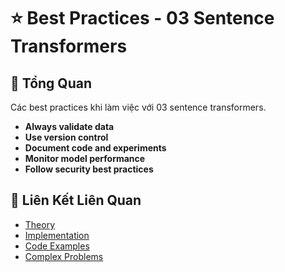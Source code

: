 # ⭐ Best Practices - 03 Sentence Transformers

## 🎯 Tổng Quan

Các best practices khi làm việc với 03 sentence transformers.

- **Always validate data**
- **Use version control**
- **Document code and experiments**
- **Monitor model performance**
- **Follow security best practices**

## 🔗 Liên Kết Liên Quan

- [Theory](./THEORY_03_sentence_transformers.md)
- [Implementation](./IMPLEMENTATION_03_sentence_transformers.md)
- [Code Examples](./CODE_EXAMPLES_03_sentence_transformers.md)
- [Complex Problems](./COMPLEX_PROBLEMS.md)
